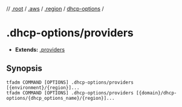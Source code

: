 // [.root] / [.aws] / [.region] / [dhcp-options] /

# .dhcp-options/providers

- **Extends:** [.providers](../.providers.md)

## Synopsis

```
tfadm COMMAND [OPTIONS] .dhcp-options/providers [{environment}/{region}]...
tfadm COMMAND [OPTIONS] .dhcp-options/providers [{domain}/dhcp-options/{dhcp_options_name}/{region}]...
```

[.aws]: ../README.md
[.region]: ../.region.md
[.root]: ../../../../.tfadm/resources/README.md
[dhcp-options]: ../dhcp-options.md
